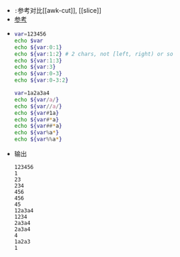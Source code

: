 - `:`参考对比[[awk-cut]], [[slice]]
- [参考](https://www.gnu.org/software/bash/manual/html_node/Shell-Parameter-Expansion.html)
- ```bash
  var=123456
  echo $var
  echo ${var:0:1}
  echo ${var:1:2} # 2 chars, not [left, right) or so
  echo ${var:1:3}
  echo ${var:3}
  echo ${var:0-3}
  echo ${var:0-3:2}

  var=1a2a3a4
  echo ${var/a/}
  echo ${var//a/}
  echo ${var#1a}
  echo ${var#*a}
  echo ${var##*a}
  echo ${var%a*}
  echo ${var%%a*}
  ```
- 输出
  ```
  123456
  1
  23
  234
  456
  456
  45
  12a3a4
  1234
  2a3a4
  2a3a4
  4
  1a2a3
  1
  ```